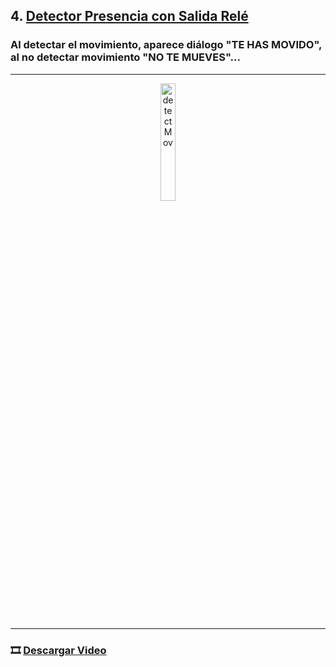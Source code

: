 ## 4. [Detector Presencia con Salida Relé](README.md)

### Al detectar el movimiento, aparece diálogo "TE HAS MOVIDO", al no detectar movimiento "NO TE MUEVES"...

---

<p align="center"><img src="img/detecMov.png" alt="detectMov" width="22%"></p>

---

### 🎞️ [Descargar Video](https://raw.githubusercontent.com/Nando-Asir/practicasRaspberry/refs/heads/main/videos/detectorMov.mov)
